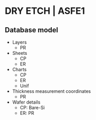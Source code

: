 # DRY ETCH | ASFE1
## Database model
* Layers
	- PR
* Sheets
	- CP
	- ER
* Charts
	- CP
	- ER
	- Unif
* Thickness measurement coordinates
	- PR
* Wafer details
	- CP: Bare-Si
	- ER: PR